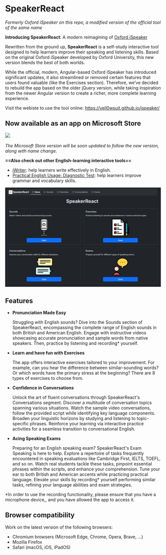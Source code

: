 # SpeakerReact

*Formerly Oxford iSpeaker on this repo, a modified version of the official tool of the same name*

**Introducing SpeakerReact**: A modern reimagining of [Oxford iSpeaker](https://www.oxfordlearnersdictionaries.com/about/get-premium/ispeaker)

Rewritten from the ground up, **SpeakerReact** is a self-study interactive tool designed to help learners improve their speaking and listening skills. Based on the original Oxford iSpeaker developed by Oxford University, this new version blends the best of both worlds.

While the official, modern, Angular-based Oxford iSpeaker has introduced significant updates, it also streamlined or removed certain features that users found valuable (like the Exercises section). Therefore, we’ve decided to rebuild the app based on the older jQuery version, while taking inspiration from the newer Angular version to create a richer, more complete learning experience.

Visit the webiste to use the tool online: <https://yell0wsuit.github.io/ispeaker/>

## Now available as an app on Microsoft Store

<a href="https://apps.microsoft.com/store/detail/9PNK809K6635?launch=true&mode=mini">
 <img width="300px" src="https://get.microsoft.com/images/en-us%20dark.svg"/>
</a>

*The Microsoft Store version will be soon updated to follow the new version, along with name change.*

**==Also check out other English-learning interactive tools==**

- [iWriter](http://github.com/yell0wsuit/iwriter): help learners write effectively in English.
- [Practical English Usage: Diagnostic Test](http://github.com/yell0wsuit/oxford-peu-diagnostics): help learners improve grammar and vocabulary skills.

![](./public/images/homepage_screenshot.png)

## Features

- **Pronunciation Made Easy**

  Struggling with English sounds? Dive into the Sounds section of SpeakerReact, encompassing the complete range of English sounds in both British and American English. Engage with instructive videos showcasing accurate pronunciation and sample words from native speakers. Then, practice by listening and recording* yourself.

- **Learn and have fun with Exercises**

  The app offers interactive exercises tailored to your improvement. For example, can you hear the difference between similar-sounding words? Or which words have the primary stress at the beginning? There are 8 types of exercises to choose from.

- **Confidence in Conversations**

  Unlock the art of fluent conversations through SpeakerReact's Conversations segment. Discover a multitude of conversation topics spanning various situations. Watch the sample video conversations, follow the provided script while identifying key language components. Broaden your linguistic horizons by studying and listening to topic-specific phrases. Reinforce your learning via interactive practice activities for a seamless transition to conversational English.

- **Acing Speaking Exams**

  Preparing for an English speaking exam? SpeakerReact's Exam Speaking is here to help. Explore a repertoire of tasks frequently encountered in speaking evaluations like Cambridge First, IELTS, TOEFL, and so on. Watch real students tackle these tasks, pinpoint essential phrases within the scripts, and enhance your comprehension. Tune your ear to both British and American accents while practicing practical language. Elevate your skills by recording* yourself performing similar tasks, refining your language abilities and exam strategies.

*In order to use the recording functionality, please ensure that you have a microphone device,, and you have allowed the app to access it.

## Browser compatibility

Work on the latest version of the following browsers:

- Chromium browsers (Microsoft Edge, Chrome, Opera, Brave, ...)
- Mozilla Firefox
- Safari (macOS, iOS, iPadOS)
